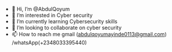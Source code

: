 - 👋 Hi, I’m @AbdulQoyum
- 👀 I’m interested in Cyber security 
- 🌱 I’m currently learning Cybersecurity skills
- 💞️ I’m looking to collaborate on cyber security 
- 📫 How to reach me gmail (abdulqoyumayinde0113@gmail.com) /whatsApp(+2348033395440)

<!---
AbdulQoyum/AbdulQoyum is a ✨ special ✨ repository because its `README.md` (this file) appears on your GitHub profile.
You can click the Preview link to take a look at your changes.
--->
